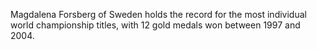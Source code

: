 Magdalena Forsberg of Sweden holds the record for the most individual world championship titles, with 12 gold medals won between 1997 and 2004.
